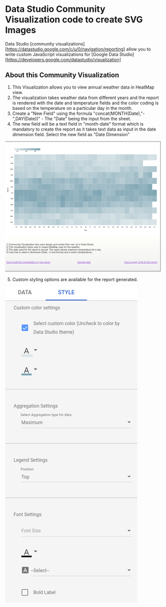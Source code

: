 # Data Studio Community Visualization code to create SVG Images

Data Studio [community visualizations][https://datastudio.google.com/c/u/0/navigation/reporting] allow you to write custom JavaScript visualizations for [Google Data Studio][https://developers.google.com/datastudio/visualization]

## About this Community Visualization

1) This Visualization allows you to view annual weather data in HeatMap view. 
2) The visualization takes weather data from different years and the report is rendered with the date and temperature fields and the color coding is based on the temperature on a particular day in the month.
3) Create a "New Field" using the formula "concat(MONTH(Date),"-",DAY(Date))" - The "Date" being the input from the sheet. 
4) The new field will be a text field in "month-date" format which is mandatory to create the report as it takes text data as input in the date dimension field. Select the new field as "Date Dimension"

![](https://github.com/googledatastudio/experimental-visualizations/blob/master/viz/AnnualHeatmap/AnnualWeatherHeatmap.png)

5) Custom styling options are available for the report generated. 

![](https://github.com/googledatastudio/experimental-visualizations/blob/master/viz/AnnualHeatmap/AnnualWeatherHeatmapStyle.png)

